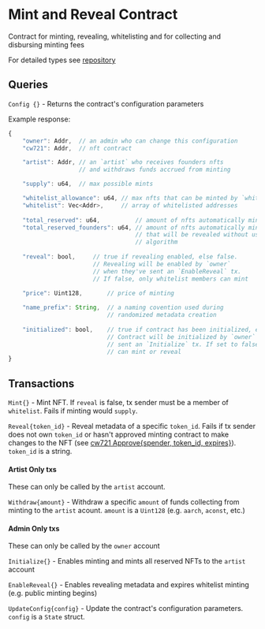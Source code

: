 # Mint and Reveal Contract

Contract for minting, revealing, whitelisting and for collecting and disbursing minting fees

For detailed types see [repository](https://github.com/drewstaylor/whitelist-minter)

## Queries

`Config {}` - Returns the contract's configuration parameters

Example response:
```js
{
    "owner": Addr,  // an admin who can change this configuration
    "cw721": Addr,  // nft contract

    "artist": Addr, // an `artist` who receives founders nfts
                    // and withdraws funds accrued from minting

    "supply": u64,  // max possible mints

    "whitelist_allowance": u64, // max nfts that can be minted by `whitelist` members
    "whitelist": Vec<Addr>,     // array of whitelisted addresses
    
    "total_reserved": u64,          // amount of nfts automatically minted to `artist`
    "total_reserved_founders": u64, // amount of nfts automatically minted to `artist` 
                                    // that will be revealed without using randomness
                                    // algorithm 
    
    "reveal": bool,     // true if revealing enabled, else false. 
                        // Revealing will be enabled by `owner`
                        // when they've sent an `EnableReveal` tx.
                        // If false, only whitelist members can mint

    "price": Uint128,       // price of minting
    
    "name_prefix": String,  // a naming covention used during 
                            // randomized metadata creation
    
    "initialized": bool,    // true if contract has been initialized, else false. 
                            // Contract will be initialized by `owner` when they've  
                            // sent an `Initialize` tx. If set to false, no users
                            // can mint or reveal
}
```

## Transactions

`Mint{}` - Mint NFT. If `reveal` is false, tx sender must be a member of `whitelist`. Fails if minting would `supply`.

`Reveal{token_id}` - Reveal metadata of a specific `token_id`. Fails if tx sender does not own `token_id` or hasn't approved minting contract to make changes to the NFT (see [cw721 Approve{spender, token_id, expires}](https://github.com/CosmWasm/cw-nfts/blob/main/packages/cw721/README.md)). `token_id` is a string.

#### Artist Only txs

These can only be called by the `artist` account. 

`Withdraw{amount}` - Withdraw a specific `amount` of funds collecting from minting to the `artist` acount. `amount` is a `Uint128` (e.g. `aarch`, `aconst`, etc.) 

#### Admin Only txs

These can only be called by the `owner` account

`Initialize{}` - Enables minting and mints all reserved NFTs to the `artist` account

`EnableReveal{}` - Enables revealing metadata and expires whitelist minting (e.g. public minting begins)

`UpdateConfig{config}` - Update the contract's configuration parameters. `config` is a `State` struct.
